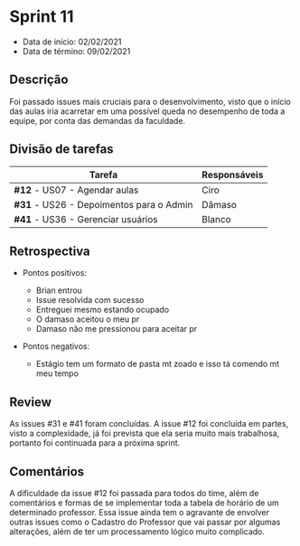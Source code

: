 # Sprint 11

- Data de início: 02/02/2021
- Data de término: 09/02/2021

## Descrição

Foi passado issues mais cruciais para o desenvolvimento, visto que o início das aulas iria acarretar em uma possível queda no desempenho de toda a equipe, por conta das demandas da faculdade.

## Divisão de tarefas

|Tarefa|Responsáveis|
|------|------------|
|**#12** - US07 - Agendar aulas|Ciro|
|**#31** - US26 - Depoimentos para o Admin|Dâmaso|
|**#41** - US36 - Gerenciar usuários|Blanco|


## Retrospectiva

- Pontos positivos: 
    - Brian entrou
    - Issue resolvida com sucesso
    - Entreguei mesmo estando ocupado
    - O damaso aceitou o meu pr
    - Damaso não me pressionou para aceitar pr

- Pontos negativos: 
    - Estágio tem um formato de pasta mt zoado e isso tá comendo mt meu tempo

## Review

As issues #31 e #41 foram concluídas. 
A issue #12 foi concluída em partes, visto a complexidade, já foi prevista que ela seria muito mais trabalhosa, portanto foi continuada para a próxima sprint.

## Comentários

A dificuldade da issue #12 foi passada para todos do time, além de comentários e formas de se implementar toda a tabela de horário de um determinado professor. Essa issue ainda tem o agravante de envolver outras issues como o Cadastro do Professor que vai passar por algumas alterações, além de ter um processamento lógico muito complicado.